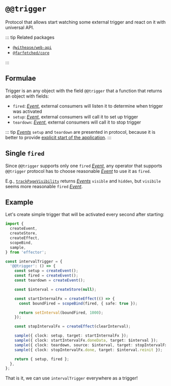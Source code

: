 # `@@trigger`

Protocol that allows start watching some external trigger and react on it with universal API.

::: tip Related packages

- [`@withease/web-api`](/web-api/)
- [`@farfetched/core`](https://farfetched.pages.dev)

:::

## Formulae

Trigger is an any object with the field `@@trigger` that a function that returns an object with fields:

- `fired`: [_Event_](https://effector.dev/docs/api/effector/event), external consumers will listen it to determine when trigger was activated
- `setup`: [_Event_](https://effector.dev/docs/api/effector/event), external consumers will call it to set up trigger
- `teardown`: [_Event_](https://effector.dev/docs/api/effector/event), external consumers will call it to stop trigger

::: tip
[_Events_](https://effector.dev/docs/api/effector/event) `setup` and `teardown` are presented in protocol, because it is better to provide [explicit start of the application](/magazine/explicit_start).
:::

## Single `fired`

Since `@@trigger` supports only one `fired` [_Event_](https://effector.dev/docs/api/effector/event), any operator that supports `@@trigger` protocol has to choose reasonable [_Event_](https://effector.dev/docs/api/effector/event) to use it as `fired`.

E.g., [`trackPageVisibility`](/web-api/page_visibility) returns [_Events_](https://effector.dev/docs/api/effector/event) `visible` and `hidden`, but `visibile` seems more reasonable `fired` [_Event_](https://effector.dev/docs/api/effector/event).

## Example

Let's create simple trigger that will be activated every second after starting:

```ts
import {
  createEvent,
  createStore,
  createEffect,
  scopeBind,
  sample,
} from 'effector';

const intervalTrigger = {
  '@@trigger': () => {
    const setup = createEvent();
    const fired = createEvent();
    const teardown = createEvent();

    const $interval = createStore(null);

    const startInternalFx = createEffect(() => {
      const boundFired = scopeBind(fired, { safe: true });

      return setInterval(boundFired, 1000);
    });

    const stopIntervalFx = createEffect(clearInterval);

    sample({ clock: setup, target: startInternalFx });
    sample({ clock: startIntervalFx.doneData, target: $interval });
    sample({ clock: teardown, source: $interval, target: stopIntervalFx });
    sample({ clock: stopIntervalFx.done, target: $interval.reinit });

    return { setup, fired };
  },
};
```

That is it, we can use `intervalTrigger` everywhere as a trigger!
